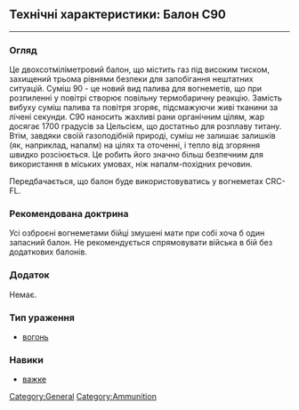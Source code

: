 ## Технічні характеристики: Балон C90

------------------------------------------------------------------------

### Огляд

Це двохсотміліметровий балон, що містить газ під високим тиском,
захищений трьома рівнями безпеки для запобігання нештатних ситуацій.
Суміш 90 - це новий вид палива для вогнеметів, що при розпиленні у
повітрі створює повільну термобаричну реакцію. Замість вибуху суміш
палива та повітря згоряє, підсмажуючи живі тканини за лічені секунди.
C90 наносить жахливі рани органічним цілям, жар досягає 1700 градусів за
Цельсієм, що достатньо для розплаву титану. Втім, завдяки своїй
газоподібній природі, суміш не залишає залишків (як, наприклад, напалм)
на цілях та оточенні, і тепло від згоряння швидко розсіюється. Це робить
його значно більш безпечним для використання в міських умовах, ніж
напалм-похідних речовин.

Передбачається, що балон буде використовуватись у вогнеметах CRC-FL.

### Рекомендована доктрина

Усі озброєні вогнеметами бійці змушені мати при собі хоча б один
запасний балон. Не рекомендується спрямовувати війська в бій без
додаткових балонів.

### Додаток

Немає.

### Тип ураження

- [вогонь](Ураження/вогонь "wikilink")

### Навики

- [важке](Навики/важке "wikilink")

[Category:General](Category:General "wikilink")
[Category:Ammunition](Category:Ammunition "wikilink")